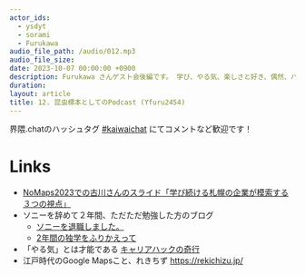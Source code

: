 ```yaml
---
actor_ids:
  - ysdyt
  - sorami
  - Furukawa
audio_file_path: /audio/012.mp3
audio_file_size:
date: 2023-10-07 00:00:00 +0900
description: Furukawa さんゲスト会後編です。 学び、やる気、楽しさと好き、偶然、バイブス について話しました。
duration:
layout: article
title: 12. 昆虫標本としてのPodcast (Yfuru2454)
---
```


界隈.chatのハッシュタグ [#kaiwaichat](https://twitter.com/search?q=%23kaiwaichat&src=typed_query&f=live) にてコメントなど歓迎です！

# Links
- [NoMaps2023での古川さんのスライド「学び続ける札幌の企業が模索する３つの視点」](https://speakerdeck.com/furukawayasuto/nomaps2023-reskilling)
- ソニーを辞めて２年間、ただただ勉強した方のブログ
  - [ソニーを退職しました。](https://tech.fuqinho.net/?p=191)
  - [2年間の独学をふりかえって](https://tech.fuqinho.net/?p=620)
- 「やる気」とは才能である [キャリアハックの奇行](https://kumagi.hatenablog.com/entry/career-hack)
- 江戸時代のGoogle Mapsこと、れきちず https://rekichizu.jp/
